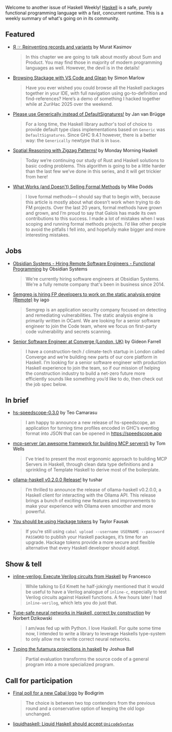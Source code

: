 Welcome to another issue of Haskell Weekly!
[Haskell](https://www.haskell.org) is a safe, purely functional programming language with a fast, concurrent runtime.
This is a weekly summary of what's going on in its community.

## Featured

- [Я ☞ Reinventing records and variants](https://muratkasimov.art/Ya/Articles/Reinventing-records-and-variants) by Murat Kasimov
  > In this chapter we are going to talk about mostly about Sum and Product. You may find those in majority of modern programming languages as well. However, the devil is in the details!
  
- [Browsing Stackage with VS Code and Glean](https://simonmar.github.io/posts/2025-06-11-Glean-stackage-vscode.html) by Simon Marlow
  > Have you ever wished you could browse all the Haskell packages together in your IDE, with full navigation using go-to-definition and find-references? Here’s a demo of something I hacked together while at ZuriHac 2025 over the weekend.
  
- [Please use Generically instead of DefaultSignatures!](https://jvanbruegge.github.io/blog/2025/please-use-generically/) by Jan van Brügge
  > For a long time, the Haskell library author's tool of choice to provide default type class implementations based on `Generic` was `DefaultSignatures`. Since GHC 9.4.1 however, there is a better way: the `Generically` newtype that is in `base`.
  
- [Spatial Reasoning with Zigzag Patterns!](https://mmhaskell.com/blog/2025/6/9/spatial-reasoning-with-zigzag-patterns) by Monday Morning Haskell
  > Today we’re continuing our study of Rust and Haskell solutions to basic coding problems. This algorithm is going to be a little harder than the last few we’ve done in this series, and it will get trickier from here!
  
- [What Works (and Doesn't) Selling Formal Methods](https://www.galois.com/articles/what-works-and-doesnt-selling-formal-methods) by Mike Dodds
  > I love formal methods—I should say that to begin with, because this article is mostly about what doesn’t work when trying to do FM projects. Over the last 20 years, formal methods have grown and grown, and I’m proud to say that Galois has made its own contributions to this success. I made a lot of mistakes when I was scoping and running formal methods projects. I’d like other people to avoid the pitfalls I fell into, and hopefully make bigger and more interesting mistakes.

## Jobs

- [Obsidian Systems - Hiring Remote Software Engineers - Functional Programming](https://www.reddit.com/r/haskell/comments/1l8z3zr/job_obsidian_systems_hiring_remote_software/) by Obsidian Systems
  > We're currently hiring software engineers at Obsidian Systems. We're a fully remote company that's been in business since 2014.

- [Semgrep is hiring FP developers to work on the static analysis engine (Remote)](https://discourse.haskell.org/t/job-remote-semgrep-is-hiring-fp-developers-to-work-on-the-static-analysis-engine/12260) by iago
  > Semgrep is an application security company focused on detecting and remediating vulnerabilities. The static analysis engine is primarily written in OCaml. We are looking for a senior software engineer to join the Code team, where we focus on first-party code vulnerability and secrets scanning.

- [Senior Software Engineer at Converge (London, UK)](https://discourse.haskell.org/t/senior-software-engineer-at-converge-london-uk/12249) by Gideon Farrell
  > I have a construction-tech / climate-tech startup in London called Converge and we’re building new parts of our core platform in Haskell. I’m looking for a senior software engineer with production Haskell experience to join the team, so if our mission of helping the construction industry to build a net-zero future more efficiently sounds like something you’d like to do, then check out the job spec below.

## In brief

- [hs-speedscope-0.3.0](https://discourse.haskell.org/t/ann-hs-speedscope-0-3-0/12266) by Teo Camarasu
  > I am happy to announce a new release of hs-speedscope, an application for turning time profiles encoded in GHC’s eventlog format into JSON that can be opened in https://speedscope.app
  
- [mcp-server (an awesome framework for building MCP servers!)](https://www.reddit.com/r/haskell/comments/1l7eipe/ann_mcpserver_an_awesome_framework_for_building/) by Tom Wells
  > I've tried to present the most ergonomic approach to building MCP Servers in Haskell, through clean data type definitions and a sprinkling of Template Haskell to derive most of the boilerplate.
  
- [ollama-haskell v0.2.0.0 Release!](https://discourse.haskell.org/t/ann-ollama-haskell-v0-2-0-0-release/12250) by tushar
  > I’m thrilled to announce the release of ollama-haskell v0.2.0.0, a Haskell client for interacting with the Ollama API. This release brings a bunch of exciting new features and improvements to make your experience with Ollama even smoother and more powerful.
  
- [You should be using Hackage tokens](https://taylor.fausak.me/2025/06/11/hackage-tokens/) by Taylor Fausak
  > If you’re still using `cabal upload --username USERNAME --password PASSWORD` to publish your Haskell packages, it’s time for an upgrade. Hackage tokens provide a more secure and flexible alternative that every Haskell developer should adopt.

## Show & tell

- [inline-verilog: Execute Verilog circuits from Haskell](https://mazzo.li/posts/inline-verilog.html) by Francesco
  > While talking to Ed Kmett he half-jokingly mentioned that it would be useful to have a Verilog analogue of `inline-c`, especially to test Verilog circuits against Haskell functions. A few hours later I had `inline-verilog`, which lets you do just that.

- [Type-safe neural networks in Haskell, correct by construction](https://www.reddit.com/r/haskell/comments/1l6ke0m/typesafe_neural_networks_in_haskell_correct_by/) by Norbert Dzikowski
  > I am/was fed up with Python. I love Haskell. For quite some time now, I intended to write a library to leverage Haskells type-system to only allow me to write correct neural networks.
  
- [Typing the futamura projections in haskell](https://gist.github.com/sciolizer/a081f8e51659205a6004766b11496829) by Joshua Ball
  > Partial evaluation transforms the source code of a general program into a more specialized program.

## Call for participation

- [Final poll for a new Cabal logo](https://discourse.haskell.org/t/final-poll-for-a-new-cabal-logo/12252) by Bodigrim
  > The choice is between two top contenders from the previous round and a conservative option of keeping the old logo unchanged.
  
- [liquidhaskell: Liquid Haskell should accept `UnicodeSyntax`](https://github.com/ucsd-progsys/liquidhaskell/issues/2551)
